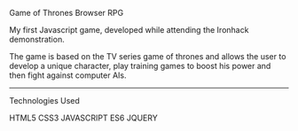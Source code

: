 Game of Thrones Browser RPG

My first Javascript game, developed while attending the Ironhack demonstration. 

The game is based on the TV series game of thrones and allows the user to develop a unique character, play training games to boost his power and then fight against computer AIs.

---

Technologies Used

HTML5
CSS3
JAVASCRIPT ES6
JQUERY


